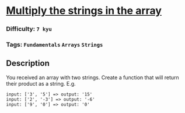 # [Multiply the strings in the array](https://www.codewars.com/kata/59b2963132779166d2001018)

### Difficulty: `7 kyu`

### Tags: `Fundamentals` `Arrays` `Strings` 

## Description

You received an array with two strings.
Create a function that will return their product as a string.
E.g.

```
input: ['3', '5'] => output: '15'
input: ['2', '-3'] => output: '-6'
input: ['9', '0'] => output: '0'
```